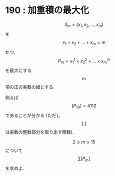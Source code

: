 # 190 : 加重積の最大化

$$S_m = (x_1, x_2, \dots, x_m)$$を$$x_1 + x_2 + \dots + x_m = m$$かつ,$$P_m = {x_1}^1 \times {x_2}^2 \times \dots \times {x_m}^m$$を最大にする$$m$$項の正の実数の組とする.

例えば$$[P_{10}] = 4112$$であることが分かる (ただし$$[ \cdot ]$$は実数の整数部分を取り出す関数).

$$2 ≤ m ≤ 15$$について$$\sum [P_m]$$を求めよ.
